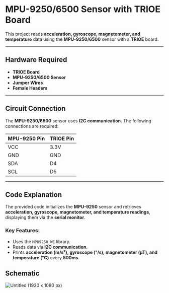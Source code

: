 # **MPU-9250/6500 Sensor with TRIOE Board**  

This project reads **acceleration, gyroscope, magnetometer, and temperature** data using the **MPU-9250/6500** sensor with a **TRIOE** board.

---

## **Hardware Required**
- **TRIOE Board**
- **MPU-9250/6500 Sensor**
- **Jumper Wires**
- **Female Headers**  

---

## **Circuit Connection**  
The **MPU-9250/6500** sensor uses **I2C communication**. The following connections are required:

| MPU-9250 Pin | TRIOE Pin |
|-------------|-----------|
| VCC         | 3.3V      |
| GND         | GND       |
| SDA         | D4        |
| SCL         | D5        |

---

## **Code Explanation**  
The provided code initializes the **MPU-9250** sensor and retrieves **acceleration, gyroscope, magnetometer, and temperature readings**, displaying them via the **serial monitor**.

### **Key Features:**
- Uses the `MPU9250_WE` library.
- Reads data via **I2C communication**.
- Prints **acceleration (m/s²), gyroscope (°/s), magnetometer (µT), and temperature (°C)** every **500ms**.

## **Schematic**
![Untitled (1920 x 1080 px)](https://github.com/user-attachments/assets/56e48e2a-ecba-4867-a110-b9f80e4a284a)



